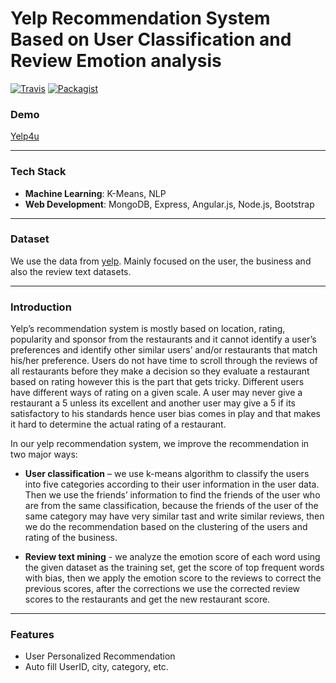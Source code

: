 # Yelp Recommendation System Based on User Classification and Review Emotion analysis

[![Travis](https://img.shields.io/travis/rust-lang/rust.svg)]()
[![Packagist](https://img.shields.io/packagist/l/doctrine/orm.svg)]()
### Demo

[Yelp4u](http://45.55.164.248:3000)

***

### Tech Stack
* **Machine Learning**: K-Means, NLP  
* **Web Development**: MongoDB, Express, Angular.js, Node.js, Bootstrap

***

### Dataset

We use the data from [yelp](https://www.yelp.com/dataset). Mainly focused on the user, the business and also the review text datasets.

***


### Introduction


Yelp’s recommendation system is mostly based on location, rating, popularity and sponsor from the restaurants and it cannot identify a user’s preferences and identify other similar users’ and/or restaurants that match his/her preference. Users do not have time to scroll through the reviews of all restaurants before they make a decision so they evaluate a restaurant based on rating however this is the part that gets tricky. Different users have different ways of rating on a given scale. A user may never give a restaurant a 5 unless its excellent and another user may give a 5 if its satisfactory to his standards hence user bias comes in play and that makes it hard to determine the actual rating of a restaurant.


In our yelp recommendation system, we improve the recommendation in two major ways:
    
* **User classification** – we use k-means algorithm to classify the users into five categories according to their user information in the user data. Then we use the friends’ information to find the friends of the user who are from the same classification, because the friends of the user of the same category may have very similar tast and write similar reviews, then we do the recommendation based on the clustering of the users and rating of the business.   
 
* **Review text mining** - we analyze the emotion score of each word using the given dataset as the training set, get the score of top frequent words with bias, then we apply the emotion score to the reviews to correct the previous scores, after the corrections we use the corrected review scores to the restaurants and get the new restaurant score.

***

### Features

* User Personalized Recommendation
* Auto fill UserID, city, category, etc.
